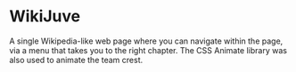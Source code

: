 # WikiJuve
A single Wikipedia-like web page where you can navigate within the page, via a menu that takes you to the right chapter. The CSS Animate library was also used to animate the team crest.
